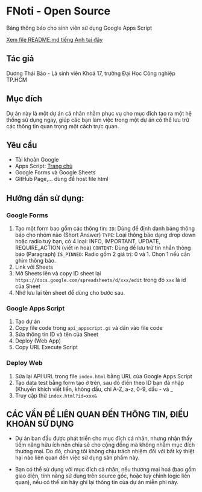 # FNoti - Open Source
Bảng thông báo cho sinh viên sử dụng Google Apps Script

[Xem file README.md tiếng Anh tại đây](README.md)

## Tác giả
Dương Thái Bảo - Là sinh viên Khoá 17, trường Đại Học Công nghiệp TP.HCM

## Mục đích
Dự án này là một dự án cá nhân nhằm phục vụ cho mục đích tạo ra một hệ thống sử dụng ngay, giúp các bạn làm việc trong một dự án có thể lưu trữ các thông tin quan trọng một cách trực quan.

## Yêu cầu
* Tài khoản Google
* Apps Script: [Trang chủ](https://script.google.com/home/)
* Google Forms và Google Sheets
* GitHub Page,... dùng để host file html

## Hướng dần sử dụng:

### Google Forms
1. Tạo một form bao gồm các thông tin:
`ID`: Dùng để định danh bảng thông báo cho nhóm nào (Short Answer)
`TYPE`: Loại thông báo dạng drop down hoặc radio tuỳ bạn, có 4 loại: INFO, IMPORTANT, UPDATE, REQUIRE_ACTION (viết in hoa)
`CONTENT`: Dùng để lưu trữ tin nhắn thông báo (Paragraph)
`IS_PINNED`: Radio gồm 2 giá trị: 0 và 1. Chọn 1 nếu cần ghim thông báo.
2. Link với Sheets
3. Mở Sheets lên và copy ID sheet lại 
`https://docs.google.com/spreadsheets/d/xxx/edit` trong đó `xxx` là id của Sheet
4. Nhớ lưu lại tên sheet để dùng cho bước sau.

### Google Apps Script
1. Tạo dự án
2. Copy file code trong `api_appscript.gs` và dán vào file code
3. Sửa thông tin ID và tên của Sheet
3. Deploy (Web App)
4. Copy URL Execute Script

### Deploy Web
1. Sửa lại API URL trong file `index.html` bằng URL của Google Apps Script
2. Tạo data test bằng form tạo ở trên, sau đó điền theo ID bạn đã nhập (Khuyến khích viết liền, không dấu, chỉ A-Z, a-z, 0-9, dấu - và _
3. Truy cập thử
`index.html?id=xxx&`


## CÁC VẤN ĐỀ LIÊN QUAN ĐẾN THÔNG TIN, ĐIỀU KHOẢN SỬ DỤNG
  * Dự án ban đầu được phát triển cho mục đích cá nhân, nhưng nhận thấy tiềm năng hữu ích nên chia sẻ cho cộng đồng mà không nhằm mục đích thương mại. Do đó, chúng tôi không chịu trách nhiệm đối với bất kỳ thiệt hại nào liên quan đến việc sử dụng sản phẩm này.

  * Bạn có thể sử dụng với mục đích cá nhân, nếu thương mại hoá (bao gồm giao diện, tính năng sử dụng trên source gốc, hoặc tuỳ chỉnh logic liên quan), nếu có thể xin hãy ghi lại thông tin của dự án miễn phi này.

